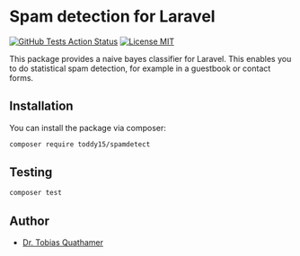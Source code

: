 # Spam detection for Laravel

[![GitHub Tests Action Status](https://img.shields.io/github/workflow/status/toddy15/spamdetect/run-tests?label=tests)](https://github.com/toddy15/spamdetect/actions?query=workflow%3Arun-tests+branch%3Amain)
[![License MIT](https://img.shields.io/github/license/toddy15/spamdetect)](https://github.com/toddy15/spamdetect/LICENSE.md)

This package provides a naive bayes classifier for Laravel.
This enables you to do statistical spam detection,
for example in a guestbook or contact forms.

## Installation

You can install the package via composer:

```bash
composer require toddy15/spamdetect
```

## Testing

```bash
composer test
```

## Author

- [Dr. Tobias Quathamer](https://github.com/toddy15)
